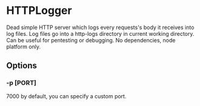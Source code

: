# HTTPLogger

Dead simple HTTP server which logs every requests's body it receives into log files.
Log files go into a http-logs directory in current working directory.
Can be useful for pentesting or debugging. No dependencies, node platform only.

## Options
### -p [PORT]
7000 by default, you can specify a custom port.